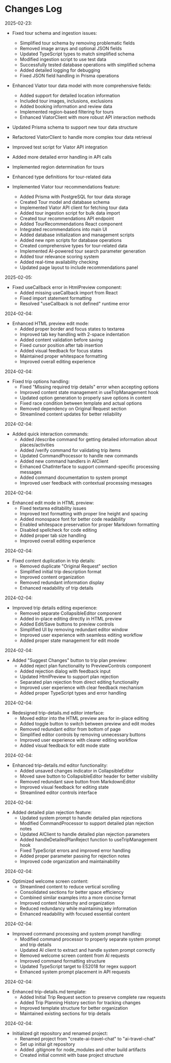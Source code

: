# Changes Log

2025-02-23:
- Fixed tour schema and ingestion issues:
  - Simplified tour schema by removing problematic fields
  - Removed image arrays and optional JSON fields
  - Updated TypeScript types to match simplified schema
  - Modified ingestion script to use test data
  - Successfully tested database operations with simplified schema
  - Added detailed logging for debugging
  - Fixed JSON field handling in Prisma operations

- Enhanced Viator tour data model with more comprehensive fields:
  - Added support for detailed location information
  - Included tour images, inclusions, exclusions
  - Added booking information and review data
  - Implemented region-based filtering for tours
  - Enhanced ViatorClient with more robust API interaction methods
- Updated Prisma schema to support new tour data structure
- Refactored ViatorClient to handle more complex tour data retrieval
- Improved test script for Viator API integration
- Added more detailed error handling in API calls
- Implemented region determination for tours
- Enhanced type definitions for tour-related data

- Implemented Viator tour recommendations feature:
  - Added Prisma with PostgreSQL for tour data storage
  - Created Tour model and database schema
  - Implemented Viator API client for fetching tour data
  - Added tour ingestion script for bulk data import
  - Created tour recommendations API endpoint
  - Added TourRecommendations React component
  - Integrated recommendations into main UI
  - Added database initialization and management scripts
  - Added new npm scripts for database operations
  - Created comprehensive types for tour-related data
  - Implemented AI-powered tour search parameter generation
  - Added tour relevance scoring system
  - Added real-time availability checking
  - Updated page layout to include recommendations panel

2025-02-05:
- Fixed useCallback error in HtmlPreview component:
  - Added missing useCallback import from React
  - Fixed import statement formatting
  - Resolved "useCallback is not defined" runtime error

2024-02-04:
- Enhanced HTML preview edit mode:
  - Added proper border and focus states to textarea
  - Improved tab key handling with 2-space indentation
  - Added content validation before saving
  - Fixed cursor position after tab insertion
  - Added visual feedback for focus states
  - Maintained proper whitespace formatting
  - Improved overall editing experience

2024-02-04:
- Fixed trip options handling:
  - Fixed "Missing required trip details" error when accepting options
  - Improved content state management in useTripManagement hook
  - Updated option generation to properly save options in content
  - Fixed race condition between template and actual options
  - Removed dependency on Original Request section
  - Streamlined content updates for better reliability

2024-02-04:
- Added quick interaction commands:
  - Added /describe command for getting detailed information about places/activities
  - Added /verify command for validating trip items
  - Updated CommandProcessor to handle new commands
  - Added new command handlers in AIClient
  - Enhanced ChatInterface to support command-specific processing messages
  - Added command documentation to system prompt
  - Improved user feedback with contextual processing messages

2024-02-04:
- Enhanced edit mode in HTML preview:
  - Fixed textarea editability issues
  - Improved text formatting with proper line height and spacing
  - Added monospace font for better code readability
  - Enabled whitespace preservation for proper Markdown formatting
  - Disabled spellcheck for code editing
  - Added proper tab size handling
  - Improved overall editing experience

2024-02-04:
- Fixed content duplication in trip details:
  - Removed duplicate "Original Request" section
  - Simplified initial trip description format
  - Improved content organization
  - Removed redundant information display
  - Enhanced readability of trip details

2024-02-04:
- Improved trip details editing experience:
  - Removed separate CollapsibleEditor component
  - Added in-place editing directly in HTML preview
  - Added Edit/Save buttons to preview controls
  - Simplified UI by removing redundant editor window
  - Improved user experience with seamless editing workflow
  - Added proper state management for edit mode

2024-02-04:
- Added "Suggest Changes" button to trip plan preview:
  - Added reject plan functionality to PreviewControls component
  - Added rejection dialog with feedback input
  - Updated HtmlPreview to support plan rejection
  - Separated plan rejection from direct editing functionality
  - Improved user experience with clear feedback mechanism
  - Added proper TypeScript types and error handling

2024-02-04:
- Redesigned trip-details.md editor interface:
  - Moved editor into the HTML preview area for in-place editing
  - Added toggle button to switch between preview and edit modes
  - Removed redundant editor from bottom of page
  - Simplified editor controls by removing unnecessary buttons
  - Improved user experience with clearer editing workflow
  - Added visual feedback for edit mode state

2024-02-04:
- Enhanced trip-details.md editor functionality:
  - Added unsaved changes indicator in CollapsibleEditor
  - Moved save button to CollapsibleEditor header for better visibility
  - Removed redundant save button from MarkdownEditor
  - Improved visual feedback for editing state
  - Streamlined editor controls interface

2024-02-04:
- Added detailed plan rejection feature:
  - Updated system prompt to handle detailed plan rejections
  - Modified CommandProcessor to support detailed plan rejection notes
  - Updated AIClient to handle detailed plan rejection parameters
  - Added handleDetailedPlanReject function to useTripManagement hook
  - Fixed TypeScript errors and improved error handling
  - Added proper parameter passing for rejection notes
  - Improved code organization and maintainability

2024-02-04:
- Optimized welcome screen content:
  - Streamlined content to reduce vertical scrolling
  - Consolidated sections for better space efficiency
  - Combined similar examples into a more concise format
  - Improved content hierarchy and organization
  - Reduced redundancy while maintaining key information
  - Enhanced readability with focused essential content

2024-02-04:
- Improved command processing and system prompt handling:
  - Modified command processor to properly separate system prompt and trip details
  - Updated AI client to extract and handle system prompt correctly
  - Removed welcome screen content from AI requests
  - Improved command formatting structure
  - Updated TypeScript target to ES2018 for regex support
  - Enhanced system prompt placement in API requests

2024-02-04:
- Enhanced trip-details.md template:
  - Added Initial Trip Request section to preserve complete raw requests
  - Added Trip Planning History section for tracking changes
  - Improved template structure for better organization
  - Maintained existing sections for trip details

2024-02-04:
- Initialized git repository and renamed project:
  - Renamed project from "create-ai-travel-chat" to "ai-travel-chat"
  - Set up initial git repository
  - Added .gitignore for node_modules and other build artifacts
  - Created initial commit with base project structure
